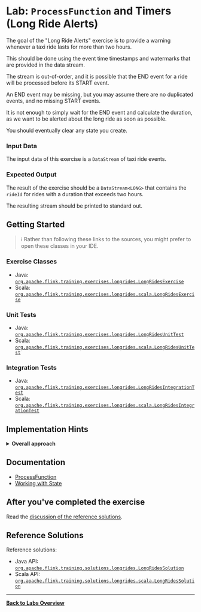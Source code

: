 <!--
Licensed to the Apache Software Foundation (ASF) under one
or more contributor license agreements.  See the NOTICE file
distributed with this work for additional information
regarding copyright ownership.  The ASF licenses this file
to you under the Apache License, Version 2.0 (the
"License"); you may not use this file except in compliance
with the License.  You may obtain a copy of the License at

  http://www.apache.org/licenses/LICENSE-2.0

Unless required by applicable law or agreed to in writing,
software distributed under the License is distributed on an
"AS IS" BASIS, WITHOUT WARRANTIES OR CONDITIONS OF ANY
KIND, either express or implied.  See the License for the
specific language governing permissions and limitations
under the License.
-->

# Lab: `ProcessFunction` and Timers (Long Ride Alerts)

The goal of the "Long Ride Alerts" exercise is to provide a warning whenever a taxi ride
lasts for more than two hours.

This should be done using the event time timestamps and watermarks that are provided in the data stream.

The stream is out-of-order, and it is possible that the END event for a ride will be processed before
its START event.

An END event may be missing, but you may assume there are no duplicated events, and no missing START events.

It is not enough to simply wait for the END event and calculate the duration, as we want to be alerted
about the long ride as soon as possible.

You should eventually clear any state you create.

### Input Data

The input data of this exercise is a `DataStream` of taxi ride events.

### Expected Output

The result of the exercise should be a `DataStream<LONG>` that contains the `rideId` for rides
with a duration that exceeds two hours.

The resulting stream should be printed to standard out.

## Getting Started

> :information_source: Rather than following these links to the sources, you might prefer to open these classes in your IDE.

### Exercise Classes

- Java:  [`org.apache.flink.training.exercises.longrides.LongRidesExercise`](src/main/java/org/apache/flink/training/exercises/longrides/LongRidesExercise.java)
- Scala: [`org.apache.flink.training.exercises.longrides.scala.LongRidesExercise`](src/main/scala/org/apache/flink/training/exercises/longrides/scala/LongRidesExercise.scala)

### Unit Tests

- Java:  [`org.apache.flink.training.exercises.longrides.LongRidesUnitTest`](src/test/java/org/apache/flink/training/exercises/longrides/LongRidesUnitTest.java)
- Scala: [`org.apache.flink.training.exercises.longrides.scala.LongRidesUnitTest`](src/test/scala/org/apache/flink/training/exercises/longrides/scala/LongRidesUnitTest.scala)

### Integration Tests

- Java:  [`org.apache.flink.training.exercises.longrides.LongRidesIntegrationTest`](src/test/java/org/apache/flink/training/exercises/longrides/LongRidesIntegrationTest.java)
- Scala: [`org.apache.flink.training.exercises.longrides.scala.LongRidesIntegrationTest`](src/test/scala/org/apache/flink/training/exercises/longrides/scala/LongRidesIntegrationTest.scala)

## Implementation Hints

<details>
<summary><strong>Overall approach</strong></summary>

This exercise revolves around using a `KeyedProcessFunction` to manage some state and event time timers,
and doing so in a way that works even when the END event for a given `rideId` arrives before the START.
The challenge is figuring out what state and timers to use, and when to set and clear the state (and timers).
</details>

## Documentation

- [ProcessFunction](https://ci.apache.org/projects/flink/flink-docs-stable/dev/stream/operators/process_function.html)
- [Working with State](https://ci.apache.org/projects/flink/flink-docs-stable/docs/dev/datastream/fault-tolerance/state)

## After you've completed the exercise

Read the [discussion of the reference solutions](DISCUSSION.md).

## Reference Solutions

Reference solutions:

- Java API:  [`org.apache.flink.training.solutions.longrides.LongRidesSolution`](src/solution/java/org/apache/flink/training/solutions/longrides/LongRidesSolution.java)
- Scala API: [`org.apache.flink.training.solutions.longrides.scala.LongRidesSolution`](src/solution/scala/org/apache/flink/training/solutions/longrides/scala/LongRidesSolution.scala)

-----

[**Back to Labs Overview**](../README.md#lab-exercises)
